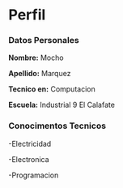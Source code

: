 # Perfil
### Datos Personales
**Nombre:** Mocho

**Apellido:** Marquez

**Tecnico en:** Computacion

**Escuela:** Industrial 9  El Calafate

### Conocimentos Tecnicos
-Electricidad

-Electronica

-Programacion
